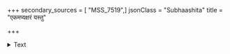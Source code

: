 +++
secondary_sources = [ "MSS_7519",]
jsonClass = "Subhaashita"
title = "एकमप्यक्षरं यस्तु"

+++

<details><summary>Text</summary>

एकमप्यक्षरं यस्तु गुरुः शिष्यं प्रबोधयेत्।  
पृथिव्यां नास्ति तद् द्रव्यं यद् दत्वा सोऽनृणी भवेत्॥
</details>
